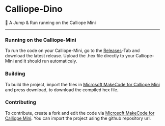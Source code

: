 # Calliope-Dino
🦖 A Jump &amp; Run running on the Calliope Mini

---

### Running on the Calliope-Mini
To run the code on your Calliope-Mini, go to the [Releases](https://github.com/RedcodesDev/Calliope-Dino/releases)-Tab and download the latest release. Upload the .hex file directly to your Calliope-Mini and it should run automaticaly.

### Building
To build the project, import the files in [Microsoft MakeCode for Calliope Mini](https://makecode.calliope.cc/) and press download, to download the compiled hex file.

### Contributing
To contribute, create a fork and edit the code via [Microsoft MakeCode for Calliope Mini](https://makecode.calliope.cc/). You can import the project using the github repository url.
